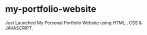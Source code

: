 # my-portfolio-website
Just Launched My Personal Portfolio Website using HTML , CSS &amp; JAVASCRIPT.
